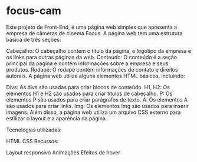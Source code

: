 # focus-cam

Este projeto de Front-End, é uma página web simples que apresenta a empresa de câmeras de cinema Focus. A página web tem uma estrutura básica de três seções:

Cabeçalho: O cabeçalho contém o título da página, o logotipo da empresa e os links para outras páginas da web.
Conteúdo: O conteúdo é a seção principal da página e contém informações sobre a empresa e seus produtos.
Rodapé: O rodapé contém informações de contato e direitos autorais.
A página web utiliza alguns elementos HTML básicos, incluindo:

Divs: As divs são usadas para criar blocos de conteúdo.
H1, H2: Os elementos H1 e H2 são usados para criar títulos de cabeçalho.
P: Os elementos P são usados para criar parágrafos de texto.
A: Os elementos A são usados para criar links.
Img: Os elementos Img são usados para inserir imagens.
Além disso, a página web utiliza um arquivo CSS externo para estilizar o layout e a aparência da página.

Tecnologias utilizadas:

HTML
CSS
Recursos:

Layout responsivo
Animações
Efeitos de hover
